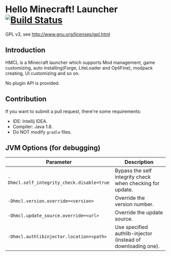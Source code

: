 # Hello Minecraft! Launcher [![Build Status](https://ci.huangyuhui.net/job/HMCL/badge/icon?.svg)](https://ci.huangyuhui.net/job/HMCL)
GPL v3, see http://www.gnu.org/licenses/gpl.html

## Introduction

HMCL is a Minecraft launcher which supports Mod management, game customizing, auto installing(Forge, LiteLoader and OptiFine), modpack creating, UI customizing and so on.

No plugin API is provided.

## Contribution

If you want to submit a pull request, there're some requirements:
* IDE: Intellij IDEA.
* Compiler: Java 1.8.
* Do NOT modify `gradle` files.

## JVM Options (for debugging)
|Parameter|Description|
|---------|-----------|
|`-Dhmcl.self_integrity_check.disable=true`|Bypass the self integrity check when checking for update.|
|`-Dhmcl.version.override=<version>`|Override the version number.|
|`-Dhmcl.update_source.override=<url>`|Override the update source.|
|`-Dhmcl.authlibinjector.location=<path>`|Use specified authlib-injector (instead of downloading one).|
